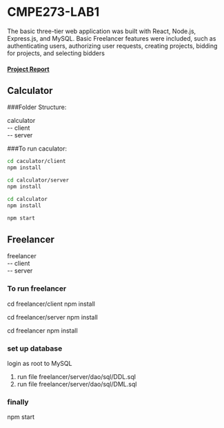 # CMPE273-LAB1

The basic three-tier web application was built with React, Node.js, Express.js, and MySQL. Basic Freelancer features were included, such as authenticating users, authorizing user requests, creating projects, bidding for projects, and selecting bidders

#### [Project Report](docs/Lab1-Report-HongyuanLi.pdf)


## Calculator

###Folder Structure: 

calculator   
-- client   
-- server

###To run caculator: 
```bash
cd caculator/client
npm install

cd calculator/server
npm install

cd calculator
npm install

npm start
``` 

## Freelancer


freelancer  
-- client   
-- server  

### To run freelancer
cd freelancer/client
npm install

cd freelancer/server
npm install

cd freelancer
npm install

### set up database

login as root to MySQL  
1. run file freelancer/server/dao/sql/DDL.sql  
2. run file freelancer/server/dao/sql/DML.sql  

### finally
npm start 
